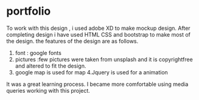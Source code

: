 # portfolio

To work with this design , i used adobe XD to make mockup design. After completing design i have used HTML CSS and bootstrap to make most of the design. 
the features of the design are as follows.

1. font : google fonts
2. pictures :few pictures were taken from unsplash and it is copyrightfree and altered to fit the design.
3. google map is used for map
4.Jquery is used for a animation


It was a great learning process. I became more comfortable using media queries working with this project.
